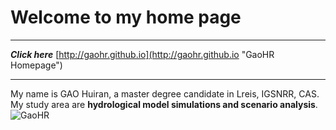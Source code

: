# Welcome to my home page #
----------
***Click here*** [http://gaohr.github.io](http://gaohr.github.io "GaoHR Homepage") 

----------
My name is GAO Huiran, a master degree candidate in Lreis, IGSNRR, CAS.
My study area are **hydrological model simulations and scenario analysis**.
![GaoHR](http://i.imgur.com/rQitaST.jpg)

